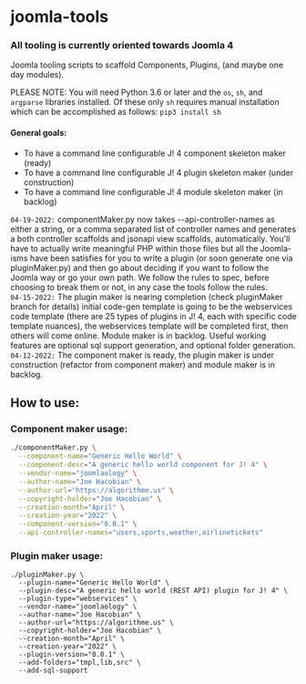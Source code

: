# joomla-tools

### All tooling is currently oriented towards Joomla 4

Joomla tooling scripts to scaffold Components, Plugins, (and maybe one day modules).

PLEASE NOTE: You will need Python 3.6 or later and the `os`, `sh`, and `argparse` libraries installed. Of these only `sh` requires manual installation which can be accomplished as follows: `pip3 install sh`

#### General goals:

- To have a command line configurable J! 4 component skeleton maker (ready)
- To have a command line configurable J! 4 plugin skeleton maker (under construction)
- To have a command line configurable J! 4 module skeleton maker (in backlog)  
   
`04-19-2022:` componentMaker.py now takes --api-controller-names as either a string, or a comma separated list of controller names and generates a both controller scaffolds and jsonapi view  scaffolds, automatically. You'll have to actually write meaningful PHP within those files but all the Joomla-isms have been satisfies for you to write a plugin (or soon generate one via pluginMaker.py) and then go about deciding if you want to follow the Joomla way or go your own path. We follow the rules to spec, before choosing to break them or not, in any case the tools follow the rules.    
`04-15-2022:` The plugin maker is nearing completion (check pluginMaker branch for details) initial code-gen template is going to be the webservices code template (there are 25 types of plugins in J! 4, each with specific code template nuances), the webservices template will be completed first, then others will come online. Module maker is in backlog. Useful working features are optional sql support generation, and optional folder generation.  
`04-12-2022:` The component maker is ready, the plugin maker is under construction (refactor from component maker) and module maker is in backlog.

## How to use:

### Component maker usage:

```bash
./componentMaker.py \
  --component-name="Generic Hello World" \
  --component-desc="A generic hello world component for J! 4" \
  --vendor-name="joomlaology" \
  --author-name="Joe Hacobian" \
  --author-url="https://algorithme.us" \
  --copyright-holder="Joe Hacobian" \
  --creation-month="April" \
  --creation-year="2022" \
  --component-version="0.0.1" \
  --api-controller-names="users,sports,weather,airlinetickets"
```

### Plugin maker usage:

```
./pluginMaker.py \
  --plugin-name="Generic Hello World" \
  --plugin-desc="A generic hello world (REST API) plugin for J! 4" \
  --plugin-type="webservices" \
  --vendor-name="joomlaology" \
  --author-name="Joe Hacobian" \
  --author-url="https://algorithme.us" \
  --copyright-holder="Joe Hacobian" \
  --creation-month="April" \
  --creation-year="2022" \
  --plugin-version="0.0.1" \
  --add-folders="tmpl,lib,src" \
  --add-sql-support
```

